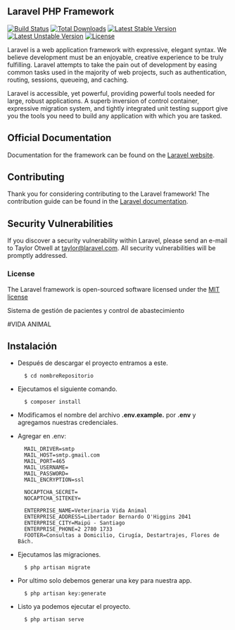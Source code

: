 ## Laravel PHP Framework

[![Build Status](https://travis-ci.org/laravel/framework.svg)](https://travis-ci.org/laravel/framework)
[![Total Downloads](https://poser.pugx.org/laravel/framework/d/total.svg)](https://packagist.org/packages/laravel/framework)
[![Latest Stable Version](https://poser.pugx.org/laravel/framework/v/stable.svg)](https://packagist.org/packages/laravel/framework)
[![Latest Unstable Version](https://poser.pugx.org/laravel/framework/v/unstable.svg)](https://packagist.org/packages/laravel/framework)
[![License](https://poser.pugx.org/laravel/framework/license.svg)](https://packagist.org/packages/laravel/framework)

Laravel is a web application framework with expressive, elegant syntax. We believe development must be an enjoyable, creative experience to be truly fulfilling. Laravel attempts to take the pain out of development by easing common tasks used in the majority of web projects, such as authentication, routing, sessions, queueing, and caching.

Laravel is accessible, yet powerful, providing powerful tools needed for large, robust applications. A superb inversion of control container, expressive migration system, and tightly integrated unit testing support give you the tools you need to build any application with which you are tasked.

## Official Documentation

Documentation for the framework can be found on the [Laravel website](http://laravel.com/docs).

## Contributing

Thank you for considering contributing to the Laravel framework! The contribution guide can be found in the [Laravel documentation](http://laravel.com/docs/contributions).

## Security Vulnerabilities

If you discover a security vulnerability within Laravel, please send an e-mail to Taylor Otwell at taylor@laravel.com. All security vulnerabilities will be promptly addressed.

### License

The Laravel framework is open-sourced software licensed under the [MIT license](http://opensource.org/licenses/MIT)

Sistema de gestión de pacientes y control de abastecimiento

#VIDA ANIMAL

## Instalación

+ Después de descargar el proyecto entramos a este.

        $ cd nombreRepositorio

+ Ejecutamos el siguiente comando.

        $ composer install
    
+ Modificamos el nombre del archivo __.env.example.__ por __.env__ y agregamos nuestras credenciales.

+ Agregar en .env:

		MAIL_DRIVER=smtp
		MAIL_HOST=smtp.gmail.com
		MAIL_PORT=465
		MAIL_USERNAME=
		MAIL_PASSWORD=
		MAIL_ENCRYPTION=ssl

		NOCAPTCHA_SECRET=
		NOCAPTCHA_SITEKEY=

		ENTERPRISE_NAME=Veterinaria Vida Animal
		ENTERPRISE_ADDRESS=Libertador Bernardo O'Higgins 2041
		ENTERPRISE_CITY=Maipú - Santiago
		ENTERPRISE_PHONE=2 2780 1733
		FOOTER=Consultas a Domicilio, Cirugía, Destartrajes, Flores de Bách.

+ Ejecutamos las migraciones.

        $ php artisan migrate

+ Por ultimo solo debemos generar una key para nuestra app.

        $ php artisan key:generate

+ Listo ya podemos ejecutar el proyecto.

        $ php artisan serve
